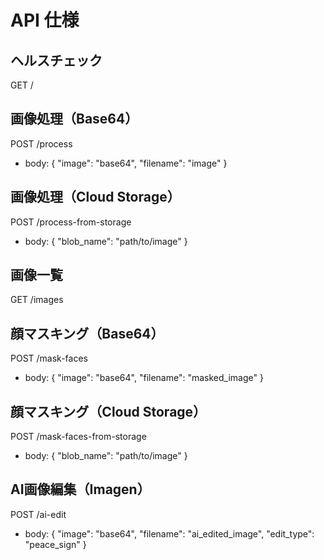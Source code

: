 # API 仕様

## ヘルスチェック
GET /

## 画像処理（Base64）
POST /process
- body: { "image": "base64", "filename": "image" }

## 画像処理（Cloud Storage）
POST /process-from-storage
- body: { "blob_name": "path/to/image" }

## 画像一覧
GET /images

## 顔マスキング（Base64）
POST /mask-faces
- body: { "image": "base64", "filename": "masked_image" }

## 顔マスキング（Cloud Storage）
POST /mask-faces-from-storage
- body: { "blob_name": "path/to/image" }

## AI画像編集（Imagen）
POST /ai-edit
- body: { "image": "base64", "filename": "ai_edited_image", "edit_type": "peace_sign" }
